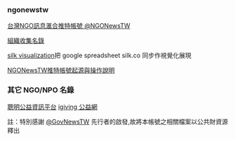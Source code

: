 ### ngonewstw

[台灣NGO訊息滙合推特帳號 @NGONewsTW](https://twitter.com/ngonewstw)

[組織收集名錄](https://docs.google.com/spreadsheets/d/1BIPwaKGYTH_lwXFSKJi8P61Yaz1dKn9iO_UG5IWdu6M/edit?usp=sharing)

[silk visualization](http://twngo.silk.co)把 google spreadsheet silk.co 同步作視覺化展現

[NGONewsTW推特帳號起源與操作說明](http://self.jxtsai.info/2016/08/ngonewstw.html)

### 其它 NGO/NPO 名錄
[聰明公益資訊平台](http://www.smartdonor.tw/)
[igiving 公益網](https://www.igiving.org.tw)

註：特別感謝 [@GovNewsTW](https://twitter.com/govnewstw) 先行者的啟發,故將本帳號之相關檔案以公共財資源釋出
